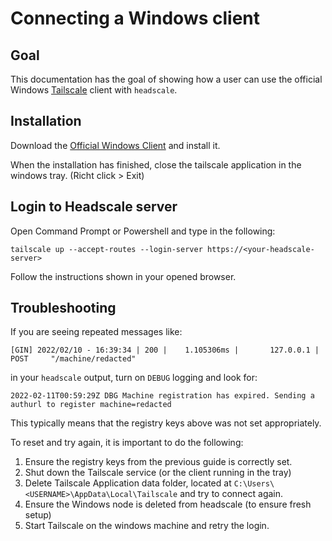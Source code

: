 # Connecting a Windows client

## Goal

This documentation has the goal of showing how a user can use the official Windows [Tailscale](https://tailscale.com) client with `headscale`.

## Installation

Download the [Official Windows Client](https://tailscale.com/download/windows) and install it.

When the installation has finished, close the tailscale application in the windows tray. (Richt click > Exit)

## Login to Headscale server

Open Command Prompt or Powershell and type in the following:

```
tailscale up --accept-routes --login-server https://<your-headscale-server>
```

Follow the instructions shown in your opened browser.

## Troubleshooting

If you are seeing repeated messages like:

```
[GIN] 2022/02/10 - 16:39:34 | 200 |    1.105306ms |       127.0.0.1 | POST     "/machine/redacted"
```

in your `headscale` output, turn on `DEBUG` logging and look for:

```
2022-02-11T00:59:29Z DBG Machine registration has expired. Sending a authurl to register machine=redacted
```

This typically means that the registry keys above was not set appropriately.

To reset and try again, it is important to do the following:

1. Ensure the registry keys from the previous guide is correctly set.
2. Shut down the Tailscale service (or the client running in the tray)
3. Delete Tailscale Application data folder, located at `C:\Users\<USERNAME>\AppData\Local\Tailscale` and try to connect again.
4. Ensure the Windows node is deleted from headscale (to ensure fresh setup)
5. Start Tailscale on the windows machine and retry the login.
